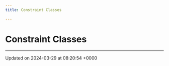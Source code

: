 ```yaml
---
title: Constraint Classes

---
```


# Constraint Classes








-------------------------------

Updated on 2024-03-29 at 08:20:54 +0000